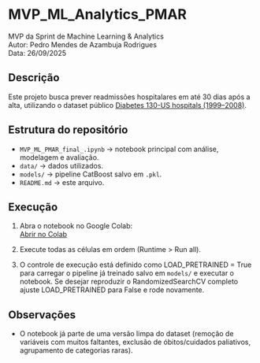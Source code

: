 # MVP_ML_Analytics_PMAR

MVP da Sprint de Machine Learning & Analytics  
Autor: Pedro Mendes de Azambuja Rodrigues  
Data: 26/09/2025  

## Descrição
Este projeto busca prever readmissões hospitalares em até 30 dias após a alta, utilizando o dataset público [Diabetes 130-US hospitals (1999–2008)](https://archive.ics.uci.edu/ml/datasets/diabetes+130-us+hospitals+for+years+1999-2008).

## Estrutura do repositório
- `MVP_ML_PMAR_final_.ipynb` → notebook principal com análise, modelagem e avaliação.  
- `data/` → dados utilizados.  
- `models/` → pipeline CatBoost salvo em `.pkl`.  
- `README.md` → este arquivo.  

## Execução
1. Abra o notebook no Google Colab:  
   [Abrir no Colab](https://colab.research.google.com/github/pedro-aza/MVP_ML_Analytics_PMAR/blob/main/MVP_ML_PMAR_final_.ipynb)  

2. Execute todas as células em ordem (Runtime > Run all).  

3. O controle de execução está definido como LOAD_PRETRAINED = True para carregar o pipeline já treinado salvo em `models/` e executar o notebook. Se desejar reproduzir o RandomizedSearchCV completo ajuste LOAD_PRETRAINED para False e rode novamente. 

## Observações
- O notebook já parte de uma versão limpa do dataset (remoção de variáveis com muitos faltantes, exclusão de óbitos/cuidados paliativos, agrupamento de categorias raras). 


